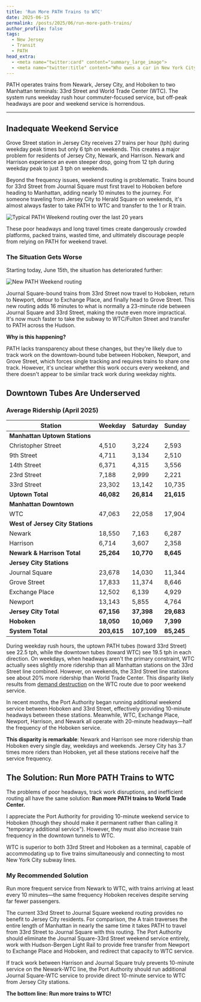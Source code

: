 ```yaml
---
title: 'Run More PATH Trains to WTC'
date: 2025-06-15
permalink: /posts/2025/06/run-more-path-trains/
author_profile: false
tags:
  - New Jersey
  - Transit
  - PATH
head_extra:
  - <meta name="twitter:card" content="summary_large_image">
  - <meta name="twitter:title" content="Who owns a car in New York City?">
---
```


PATH operates trains from Newark, Jersey City, and Hoboken to two Manhattan terminals: 33rd Street and World Trade Center (WTC). The system runs weekday rush hour commuter-focused service, but off-peak headways are poor and weekend service is horrendous.

---

## Inadequate Weekend Service

Grove Street station in Jersey City receives 27 trains per hour (tph) during weekday peak times but only 6 tph on weekends. This creates a major problem for residents of Jersey City, Newark, and Harrison. Newark and Harrison experience an even steeper drop, going from 12 tph during weekday peak to just 3 tph on weekends.

Beyond the frequency issues, weekend routing is problematic. Trains bound for 33rd Street from Journal Square must first travel to Hoboken before heading to Manhattan, adding nearly 10 minutes to the journey. For someone traveling from Jersey City to Herald Square on weekends, it's almost always faster to take PATH to WTC and transfer to the 1 or R train.

![Typical PATH Weekend routing over the last 20 years](images/path-1.png)

These poor headways and long travel times create dangerously crowded platforms, packed trains, wasted time, and ultimately discourage people from relying on PATH for weekend travel.

### The Situation Gets Worse

Starting today, June 15th, the situation has deteriorated further:

![New PATH Weekend routing](images/path-2.png)

Journal Square-bound trains from 33rd Street now travel to Hoboken, return to Newport, detour to Exchange Place, and finally head to Grove Street. This new routing adds 16 minutes to what is normally a 23-minute ride between Journal Square and 33rd Street, making the route even more impractical. It's now much faster to take the subway to WTC/Fulton Street and transfer to PATH across the Hudson.

**Why is this happening?**

PATH lacks transparency about these changes, but they're likely due to track work on the downtown-bound tube between Hoboken, Newport, and Grove Street, which forces single tracking and requires trains to share one track. However, it's unclear whether this work occurs every weekend, and there doesn't appear to be similar track work during weekday nights.

## Downtown Tubes Are Underserved

### Average Ridership (April 2025)

| Station | Weekday | Saturday | Sunday |
|---------|---------|----------|---------|
| **Manhattan Uptown Stations** |
| Christopher Street | 4,510 | 3,224 | 2,593 |
| 9th Street | 4,711 | 3,134 | 2,510 |
| 14th Street | 6,371 | 4,315 | 3,556 |
| 23rd Street | 7,188 | 2,999 | 2,221 |
| 33rd Street | 23,302 | 13,142 | 10,735 |
| **Uptown Total** | **46,082** | **26,814** | **21,615** |
| **Manhattan Downtown** |
| WTC | 47,063 | 22,058 | 17,904 |
| **West of Jersey City Stations** |
| Newark | 18,550 | 7,163 | 6,287 |
| Harrison | 6,714 | 3,607 | 2,358 |
| **Newark & Harrison Total** | **25,264** | **10,770** | **8,645** |
| **Jersey City Stations** |
| Journal Square | 23,678 | 14,030 | 11,344 |
| Grove Street | 17,833 | 11,374 | 8,646 |
| Exchange Place | 12,502 | 6,139 | 4,929 |
| Newport | 13,143 | 5,855 | 4,764 |
| **Jersey City Total** | **67,156** | **37,398** | **29,683** |
| **Hoboken** | **18,050** | **10,069** | **7,399** |
| **System Total** | **203,615** | **107,109** | **85,245** |

During weekday rush hours, the uptown PATH tubes (toward 33rd Street) see 22.5 tph, while the downtown tubes (toward WTC) see 19.5 tph in each direction. On weekdays, when headways aren't the primary constraint, WTC actually sees slightly more ridership than all Manhattan stations on the 33rd Street line combined. However, on weekends, the 33rd Street line stations see about 20% more ridership than World Trade Center. This disparity likely results from [demand destruction](https://en.wikipedia.org/wiki/Demand_destruction) on the WTC route due to poor weekend service.

In recent months, the Port Authority began running additional weekend service between Hoboken and 33rd Street, effectively providing 10-minute headways between these stations. Meanwhile, WTC, Exchange Place, Newport, Harrison, and Newark all operate with 20-minute headways—half the frequency of the Hoboken service.

**This disparity is remarkable**: Newark and Harrison see more ridership than Hoboken every single day, weekdays and weekends. Jersey City has 3.7 times more riders than Hoboken, yet all these stations receive half the service frequency.

## The Solution: Run More PATH Trains to WTC

The problems of poor headways, track work disruptions, and inefficient routing all have the same solution: **Run more PATH trains to World Trade Center.**

I appreciate the Port Authority for providing 10-minute weekend service to Hoboken (though they should make it permanent rather than calling it "temporary additional service"). However, they must also increase train frequency in the downtown tunnels to WTC.

WTC is superior to both 33rd Street and Hoboken as a terminal, capable of accommodating up to five trains simultaneously and connecting to most New York City subway lines.

### My Recommended Solution

Run more frequent service from Newark to WTC, with trains arriving at least every 10 minutes—the same frequency Hoboken receives despite serving far fewer passengers.

The current 33rd Street to Journal Square weekend routing provides no benefit to Jersey City residents. For comparison, the A train traverses the entire length of Manhattan in nearly the same time it takes PATH to travel from 33rd Street to Journal Square with this routing. The Port Authority should eliminate the Journal Square-33rd Street weekend service entirely, work with Hudson-Bergen Light Rail to provide free transfer from Newport to Exchange Place and Hoboken, and redirect that capacity to WTC service.

If track work between Harrison and Journal Square truly prevents 10-minute service on the Newark-WTC line, the Port Authority should run additional Journal Square-WTC service to provide direct 10-minute service to WTC from Jersey City stations.

**The bottom line: Run more trains to WTC!**
